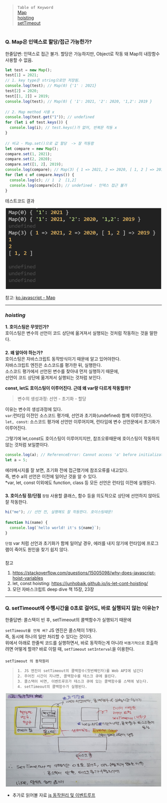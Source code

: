 > `Table of Keyword`  
> [Map](#q-map은-인덱스로-할당접근-가능한가)  
> [hoisting](#hoisting)  
> [setTimeout]()

#

### Q. Map은 인덱스로 할당/접근 가능한가?

한줄답변: 인덱스로 접근 불가. 할당은 가능하지만, Object로 작동 돼 Map의 내장함수 사용할 수 없음.

```javascript
let test = new Map();
test[1] = 2021;
// 1. key type은 string으로만 저장됨.
console.log(test); // Map(0) {'1' : 2021}
test[2] = 2020;
test[[1, 2]] = 2019;
console.log(test); // Map(0) { '1': 2021, '2': 2020, '1,2': 2019 }

// 2. Map method 사용 x
console.log(test.get("1")); // undefined
for (let i of test.keys()) {
  console.log(i); // test.keys()가 없어, 반복문 작동 x
}

// 비교 - Map.set()으로 값 할당  -> 잘 작동함
let compare = new Map();
compare.set(1, 2021);
compare.set(2, 2020);
compare.set([1, 2], 2019);
console.log(compare); // Map(3) { 1 => 2021, 2 => 2020, [ 1, 2 ] => 2019 }
for (let c of compare.keys()) {
  console.log(c); // 1  2  [1,2]
  console.log(compare[c]); // undefined - 인덱스 접근 불가
}
```

테스트코드 결과

<p align="center">
  <img src="./img/map코드_결과.PNG" width="500" height="260">
</p>

참고: [ko.javascript - Map](https://ko.javascript.info/map-set#ref-129)

---

### _hoisting_

**1. 호이스팅은 무엇인가?**  
 호이스팅은 변수의 선언이 코드 상단에 옮겨져서 실행되는 것처럼 작동하는 것을 말한다.

###

**2. 왜 알아야 하는가?**  
호이스팅은 자바스크립트 동작방식이기 때문에 알고 있어야한다.  
자바스크립트 엔진은 소스코드를 평가한 뒤, 실행한다.  
소스코드 평가에서 선언된 변수를 찾아내 먼저 실행하기 때문에,  
선언이 코드 상단에 옮겨져서 실행되는 것처럼 보인다.

**const, let도 호이스팅이 이루어진다. 근데 왜 var랑 다르게 작동할까?**

> 변수의 생성과정: 선언 - 초기화 - 할당

이유는 변수의 생성과정에 있다.  
`var`:런타임 이전인 소스코드 평가때, 선언과 초기화(undefined) 함께 이루어진다.  
`let, const`: 소스코드 평가에 선언만 이루어지며, 런타임에 변수 선언문에서 초기화가 이루어진다.

그렇기에 let,const도 호이스팅이 이루어지지만, 참조오류때문에 호이스팅이 작동하지 않는 것처럼 보일뿐이다.

```javascript
console.log(a); // ReferenceError: Cannot access 'a' before initialization
let a = 5;
```

에러메시지를 잘 보면, 초기화 전에 접근했기에 참조오류를 내고있다.  
즉, 변수 a의 선언은 이전에 일어난 것을 알 수 있다.  
\*var, let, const 이외에도 function, class 등 모든 선언은 런타임 이전에 실행된다.

###

**3. 호이스팅 장/단점**
`장점` 사용할 클래스, 함수 등을 의도적으로 상단에 선언하지 않아도 잘 작동한다.

```javascript
hi("me"); // 선언 전, 실행해도 잘 작동한다. 호이스팅때문!

function hi(name) {
  console.log(`hello world! it's ${name}`);
}
```

`단점` var 처럼 선언과 초기화가 함께 일어날 경우, 에러를 내지 않기에
런타임에 프로그램이 죽어도 원인을 찾기 쉽지 않다.

###

참고

1. https://stackoverflow.com/questions/15005098/why-does-javascript-hoist-variables
2. let, const hoisting: https://junhobaik.github.io/js-let-cont-hoisting/
3. 모던 자바스크립트 deep dive 책 15장, 23장

---

### Q. setTimeout에 수행시간을 0초로 걸어도, 바로 실행되지 않는 이유는?

한줄답변: 콜스택이 빈 후, setTimeout의 콜백함수가 실행되기 때문에

`setTimeout를 언제 써?`
JS 엔진은 콜스택이 1개다.  
즉, 동시에 하나의 일만 처리할 수 있다는 것이다.  
위에서 아래로 한줄씩 코드를 실행하면서, 바로 동작하는게 아니라 `비동기적으로` 호출하려면 어떻게 할까?
바로 이럴 때, `setTimeout` `setInterval`을 이용한다.

####

`setTimeout 의 동작원리`

> `1. JS 엔진이 setTimeout의 콜백함수(첫번째인자)를 Web API에 넘긴다`  
> `2. 주어진 시간이 지나면, 콜백함수를 테스크 큐에 올린다.`  
> `3. 콜스택이 비면, 이벤트루프가 테스크 큐에 있는 콜백함수를 스택에 넣는다.`  
> `4. setTimeout의 콜백함수가 실행된다.`

<p align="center">
  <img src="./img/호출스케줄링.jpg" width="500" height="300">
</p>

- 추가로 읽어볼 자료
  [js 동작원리 및 이벤트루프](https://kyounghwan01.github.io/blog/JS/JSbasic/eventLoop/#ecmascript%E1%84%8B%E1%85%A6%E1%84%82%E1%85%B3%E1%86%AB-%E1%84%8B%E1%85%B5%E1%84%87%E1%85%A6%E1%86%AB%E1%84%90%E1%85%B3-%E1%84%85%E1%85%AE%E1%84%91%E1%85%B3%E1%84%80%E1%85%A1-%E1%84%8B%E1%85%A5%E1%86%B9%E1%84%83%E1%85%A1)
